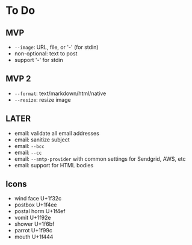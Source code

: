# To Do


## MVP
- `--image`: URL, file, or '-' (for stdin)
- non-optional: text to post
- support '-' for stdin

## MVP 2

- `--format`: text/markdown/html/native
- `--resize`: resize image

## LATER

- email: validate all email addresses
- email: sanitize subject
- email: `--bcc`
- email: `--cc`
- email: `--smtp-provider` with common settings for Sendgrid, AWS, etc
- email: support for HTML bodies

## Icons

- wind face U+1f32c
- postbox U+1f4ee
- postal horm U+1f4ef
- vomit U+1f92e
- shower U+1f6bf
- parrot U+1f99c 
- mouth U+1f444

